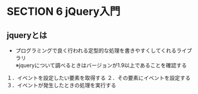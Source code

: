 # SECTION 6 jQuery入門
## jqueryとは
- プログラミングで良く行われる定型的な処理を書きやすくしてくれるライブラリ  
  ※jqueryについて調べるときはバージョンが1.9以上であることを確認する

１．イベントを設定したい要素を取得する
２．その要素にイベントを設定する
３．イベントが発生したときの処理を実行する

